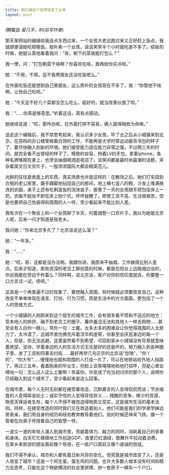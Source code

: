 ```yaml
---
title: 我们被这个世界改变了太多
layout: post
---
```


(轉載自 *留几手，80后写作者*)

那天某网站的编辑给我送点东西过来，一个女孩大老远跑过来又正好赶上饭点，我就顺便请她吃顿晚饭。挺朴素一个女孩，说说笑笑半个小时就吃差不多了。结账的时候，她挺认真地看着我问：“哥，剩下的菜我能打包么？”

我一愣，问：“打包剩菜干啥啊？你喜欢吃啥，我再给你买点呗。”

她：“不用，不用，这不我男朋友还没吃饭呢么。”

在外面吃饭还能想到自己男朋友，这么质朴的女孩现在不多了，我：“你管他干啥啊，让他自己吃呗。”

她：“今天这不好几个菜都没怎么吃么，挺好的，就当改善伙食了呗。”

我：“……你真是够意思。”听着这话，真有点感动。

她继续说道：“哎，那咋办呢，在外面打拼不容易，俩人就得相依为命嘛。”

送走这个编辑后，我不禁思考起来，我认识多少女孩，毕了业之后从小城镇来到北京，在高档的办公楼里做着白领的工作，不能再是大学时穿运动服背书包的样子了，要尽快融入到新的环境。她们接受能力适应能力非常之强，不过两三年的时间，就完全看不出曾经的样子了。精致的妆容，拎着LV的手包，拿着iphone，各种名牌堆砌在身上，也学会抽烟喝酒逛夜店了，谈笑间都是最时尚最潮的话题，夹杂着英文日文京片子，一股浓浓国际大都会精英范儿。

光鲜的往往是表面上的东西，真实场景也许是这样的：在散场之后，她们打车回到合租的老公房里，蹑手蹑脚地钻回自己的房间，地上横七竖八的鞋，沙发上堆满换洗的衣服，桌子上还有吃剩盒饭的泡沫盒子，疲惫了一天的女孩随手把包往床上一扔，衣服不脱妆不卸在床上刨个坑，呼呼就睡了。即使工资不高，生活很艰苦，但是也要把自己伪装得和周围的人一样，至少看起来不能比别人差。

我有次在一个聚会上和一个女孩聊了半天，叼着烟卷一口京片子，我以为她是北京人呢，后来一问才知道是我老乡。

我问她：“你来北京多久了？北京话说这么溜？”

她：“一年多。”

我：“……”

她：“哎，哥，这都是没办法啊。我跟你讲，我原来不抽烟，工作做得比别人差点。后来才知道，那些资深的老员工聊创意的时候，都是在阳台上边吸烟边谈的，你说我能在旁边干杵着么？同样啊，说北京话，客户对你的信任度就高，你要整一口方言试一试，啧啧。”

这真是一个再普遍不过的现象了，要想融入周围，有时候就必须要改变自己。这种改变不单单体现在语言、打扮、行为习惯，而是生活中的方方面面，更包括了一个人的思维方式。

一个小城镇的人刚刚来到这个陌生的城市工作，会有很多看不惯和不适应的地方：受本地人的排挤、融不到老员工的圈子、囊中羞涩无法和其他人一样去购物……甚至会有人白你一眼儿，骂你一句：土鳖。太多太多的困难会让你觉得周围的人太势力了，太冷漠了。这城市里仿佛充斥着浮华和虚荣，你甚至会厌恶身边的每一个人，但是，你无法逃避，这里虽然看不到希望，可回到家乡小城镇没有背景就意味着绝望。坚持，学着身边的人的生活方式无论是好的还是坏的、努力融入到各种圈子里、发了工资和同事去扫街……最好再学几句正宗的北京话“您呐”、“你丫的”、“你大爷”……慢慢地也就和周围的人打成一片了，可以在地铁站给外地人指路了。再过三五年，看着刚来的毕业生，你脸上会笑嘻嘻地和他打招呼，但是心里会嘀咕一句：怎么这人这么土鳖啊！恭喜你，你变成了你当初讨厌的那个人，说明你已经融入到这个城市了，至少看起来是这么回事。

在城市里，每个人无时无刻都在接受着改造，沉默寡言的人变得侃侃而谈；节衣缩食的人变得挥金如土；诚实守信的人变得背信弃义……残酷的竞争，稀少的资源，物竞天择适者生存，每个人不得不被改造得物质又现实，这是城市生活的基本法则。同样，在接受改造的同时我们又在改造着别人，他们可能是我们的学弟学妹远房表亲，我们用自身的经历和经验教育教导着他们。说的时候还神采飞扬，像一个智者在向弟子传授着自己的智慧一样。

一波又一波的年轻人涌入到城市里，贡献着体力、脑力的同时，消耗着自己的青春和身体。白天忙忙碌碌地工作创造GDP，夜里灯红酒绿，歌舞升平拉动着消费。在家乡来旅游的朋友面前像个导游，在一纸户口面前又像个虔诚的信徒。

我们不得不承认，城市和人都有着日新月异的变化。但究竟是城市改变了人，还是人改变了城市？这是一个鸡生蛋，蛋生鸡的问题。也许大多数人根本没有时间和精力去思考，只能在这个物欲横流的社会里拼搏，拼一套房子一辆车一个户口。